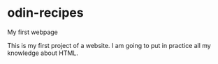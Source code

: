 # odin-recipes
My first webpage

This is my first project of a website. I am going to put in practice all my knowledge about HTML.
